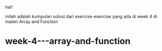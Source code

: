 hai!

inilah adalah kumpulan solusi dari exercise-exercise yang ada di week 4 di materi Array and Function
# week-4---array-and-function
